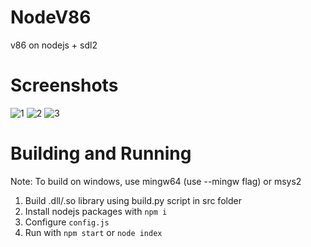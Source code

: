 # NodeV86
v86 on nodejs + sdl2
# Screenshots
![1](https://user-images.githubusercontent.com/68371847/170811290-a021e0c2-e027-4f1c-a316-6016f9d4409f.png)
![2](https://user-images.githubusercontent.com/68371847/170811291-a1d0a4f7-e7fd-494e-b498-ac8b78ce722e.png)
![3](https://user-images.githubusercontent.com/68371847/170811292-da0f1d7f-46ab-415e-bad8-4a6dd65aab76.png)
# Building and Running
Note: To build on windows, use mingw64 (use --mingw flag) or msys2 <br />
1) Build .dll/.so library using build.py script in src folder <br />
2) Install nodejs packages with `npm i` <br />
3) Configure `config.js` <br />
4) Run with `npm start` or `node index`
